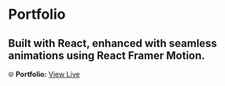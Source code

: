 # Portfolio
## Built with React, enhanced with seamless animations using React Framer Motion.

🌐 **Portfolio:** [View Live](https://portfolio-teal-eta-89.vercel.app/)

